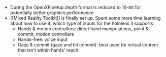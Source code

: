- During the OpenXR setup depth format is reduced to 16-bit for potentially better graphics performance
- [[Mixed Reality Toolkit]] is finally set up. Spent some more time learning about how to use it, which type of inputs for the hololens it supports
	- Hands & motion controllers: direct hand manipulations, point & commit, motion controllers
	- Hands-free: voice input
	- Gaze & commit (gaze and hit commit): best used for virtual content that isn't within hands' reach